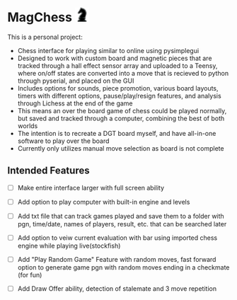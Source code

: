 # MagChess ![knight](READMEicon.png)
This is a personal project:
- Chess interface for playing similar to online using pysimplegui
- Designed to work with custom board and magnetic pieces that are tracked through a hall effect sensor array and uploaded to a Teensy, where on/off states are converted into a move that is recieved to python through pyserial, and placed on the GUI
- Includes options for sounds, piece promotion, various board layouts, timers with different options, pause/play/resign features, and analysis through Lichess at the end of the game
- This means an over the board game of chess could be played normally, but saved and tracked through a computer, combining the best of both worlds
- The intention is to recreate a DGT board myself, and have all-in-one software to play over the board
- Currently only utilizes manual move selection as board is not complete
## Intended Features
- [ ] Make entire interface larger with full screen ability
- [ ] Add option to play computer with built-in engine and levels
- [ ] Add txt file that can track games played and save them to a folder with pgn, time/date, names of players, result, etc. that can be searched later 
- [ ] Add option to veiw current evaluation with bar using imported chess engine while playing live(stockfish)
- [ ] Add "Play Random Game" Feature with random moves, fast forward option to generate game pgn with random moves ending in a checkmate (for fun)
- [ ] Add Draw Offer ability, detection of stalemate and 3 move repetition

